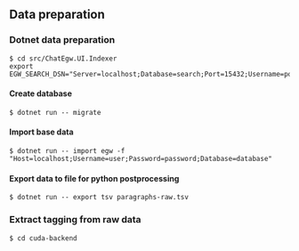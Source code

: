 ## Data preparation

### Dotnet data preparation
```shell
$ cd src/ChatEgw.UI.Indexer
export EGW_SEARCH_DSN="Server=localhost;Database=search;Port=15432;Username=postgres;Password=password"
```
#### Create database

```shell
$ dotnet run -- migrate
```
#### Import base data

```shell
$ dotnet run -- import egw -f "Host=localhost;Username=user;Password=password;Database=database"
```

#### Export data to file for python postprocessing
```shell
$ dotnet run -- export tsv paragraphs-raw.tsv
```

### Extract tagging from raw data
```shell
$ cd cuda-backend